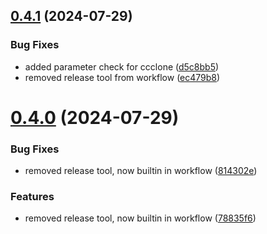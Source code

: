 ## [0.4.1](https://github.com/easytocloud/aws-utils/compare/v0.4.0...v0.4.1) (2024-07-29)


### Bug Fixes

* added parameter check for ccclone ([d5c8bb5](https://github.com/easytocloud/aws-utils/commit/d5c8bb5264cfbba883e80457aeb410353bfaeb1b))
* removed release tool from workflow ([ec479b8](https://github.com/easytocloud/aws-utils/commit/ec479b8c28e202ec419ffe8bf6eed39fe92b7355))

# [0.4.0](https://github.com/easytocloud/aws-utils/compare/v0.3.1...v0.4.0) (2024-07-29)


### Bug Fixes

* removed release tool, now builtin in workflow ([814302e](https://github.com/easytocloud/aws-utils/commit/814302ee5aba270cc5e8ffcd8b1c1ed99baf53c1))


### Features

* removed release tool, now builtin in workflow ([78835f6](https://github.com/easytocloud/aws-utils/commit/78835f62e72b39e3b716172a480f19bed66a68cd))

